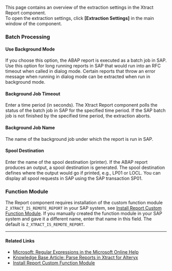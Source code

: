 This page contains an overview of the extraction settings in the Xtract Report component.\
To open the extraction settings, click ****[Extraction Settings]**** in the main window of the component.

### Batch Processing

#### Use Background Mode

If you choose this option, the ABAP report is executed as a batch job in SAP. Use this option for long running reports in SAP that would run into an RFC timeout when called in dialog mode. Certain reports that throw an error message when running in dialog mode can be extracted when run in background mode.

#### Background Job Timeout

Enter a time period (in seconds). The Xtract Report component polls the status of the batch job in SAP for the specified time period. If the SAP batch job is not finished by the specified time period, the extraction aborts.

#### Background Job Name

The name of the background job under which the report is run in SAP.

#### Spool Destination

Enter the name of the spool destination (printer). If the ABAP report produces an output, a spool destination is generated. The spool destination defines where the output would go if printed, e.g., LP01 or LOCL. You can display all spool requests in SAP using the SAP transaction SP01.

### Function Module

The Report component requires installation of the custom function module `Z_XTRACT_IS_REMOTE_REPORT` in your SAP system, see [Install Report Custom Function Module](../../setup-in-sap/custom-function-module-for-reports/). If you manually created the function module in your SAP system and gave it a different name, enter that name in this field. The default is `Z_XTRACT_IS_REMOTE_REPORT`.

______________________________________________________________________

#### Related Links

- [Microsoft: Regular Expressions in the Microsoft Online Help](http://msdn.microsoft.com/en-us/library/az24scfc.aspx)
- [Knowledge Base Article: Parse Reports in Xtract for Alteryx](../../../knowledge-base/parse-reports/)
- [Install Report Custom Function Module](../../setup-in-sap/custom-function-module-for-reports/)
